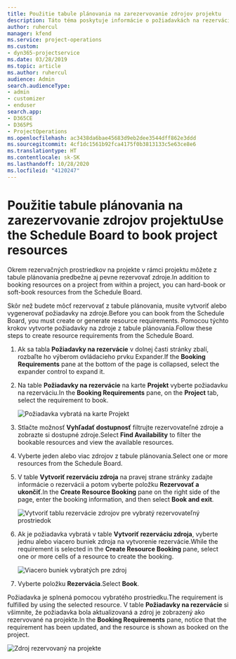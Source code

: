 ```yaml
---
title: Použitie tabule plánovania na zarezervovanie zdrojov projektu
description: Táto téma poskytuje informácie o požiadavkách na rezerváciu zdrojov.
author: ruhercul
manager: kfend
ms.service: project-operations
ms.custom:
- dyn365-projectservice
ms.date: 03/28/2019
ms.topic: article
ms.author: ruhercul
audience: Admin
search.audienceType:
- admin
- customizer
- enduser
search.app:
- D365CE
- D365PS
- ProjectOperations
ms.openlocfilehash: ac3438da6bae45683d9eb2dee3544dff862e3ddd
ms.sourcegitcommit: 4cf1dc1561b92fca4175f0b3813133c5e63ce8e6
ms.translationtype: HT
ms.contentlocale: sk-SK
ms.lasthandoff: 10/28/2020
ms.locfileid: "4120247"
---
```

# <a name="use-the-schedule-board-to-book-project-resources"></a><span data-ttu-id="a498d-103">Použitie tabule plánovania na zarezervovanie zdrojov projektu</span><span class="sxs-lookup"><span data-stu-id="a498d-103">Use the Schedule Board to book project resources</span></span>

<span data-ttu-id="a498d-104">Okrem rezervačných prostriedkov na projekte v rámci projektu môžete z tabule plánovania predbežne aj pevne rezervovať zdroje.</span><span class="sxs-lookup"><span data-stu-id="a498d-104">In addition to booking resources on a project from within a project, you can hard-book or soft-book resources from the Schedule Board.</span></span>

<span data-ttu-id="a498d-105">Skôr než budete môcť rezervovať z tabule plánovania, musíte vytvoriť alebo vygenerovať požiadavky na zdroje.</span><span class="sxs-lookup"><span data-stu-id="a498d-105">Before you can book from the Schedule Board, you must create or generate resource requirements.</span></span> <span data-ttu-id="a498d-106">Pomocou týchto krokov vytvorte požiadavky na zdroje z tabule plánovania.</span><span class="sxs-lookup"><span data-stu-id="a498d-106">Follow these steps to create resource requirements from the Schedule Board.</span></span>

1. <span data-ttu-id="a498d-107">Ak sa tabla **Požiadavky na rezervácie** v dolnej časti stránky zbalí, rozbaľte ho výberom ovládacieho prvku Expander.</span><span class="sxs-lookup"><span data-stu-id="a498d-107">If the **Booking Requirements** pane at the bottom of the page is collapsed, select the expander control to expand it.</span></span>
2. <span data-ttu-id="a498d-108">Na table **Požiadavky na rezervácie** na karte **Projekt** vyberte požiadavku na rezerváciu.</span><span class="sxs-lookup"><span data-stu-id="a498d-108">In the **Booking Requirements** pane, on the **Project** tab, select the requirement to book.</span></span>

    ![Požiadavka vybratá na karte Projekt](media/Resource-Management-image73.png)

3. <span data-ttu-id="a498d-110">Stlačte možnosť **Vyhľadať dostupnosť** filtrujte rezervovateľné zdroje a zobrazte si dostupné zdroje.</span><span class="sxs-lookup"><span data-stu-id="a498d-110">Select **Find Availability** to filter the bookable resources and view the available resources.</span></span> 
4. <span data-ttu-id="a498d-111">Vyberte jeden alebo viac zdrojov z tabule plánovania.</span><span class="sxs-lookup"><span data-stu-id="a498d-111">Select one or more resources from the Schedule Board.</span></span> 
5. <span data-ttu-id="a498d-112">V table **Vytvoriť rezerváciu zdroja** na pravej strane stránky zadajte informácie o rezervácii a potom vyberte položku **Rezervovať a ukončiť**.</span><span class="sxs-lookup"><span data-stu-id="a498d-112">In the **Create Resource Booking** pane on the right side of the page, enter the booking information, and then select **Book and exit**.</span></span>

    ![Vytvoriť tablu rezervácie zdrojov pre vybratý rezervovateľný prostriedok](media/Resource-Management-image74.png)

6. <span data-ttu-id="a498d-114">Ak je požiadavka vybratá v table **Vytvoriť rezerváciu zdroja**, vyberte jednu alebo viacero buniek zdroja na vytvorenie rezervácie.</span><span class="sxs-lookup"><span data-stu-id="a498d-114">While the requirement is selected in the **Create Resource Booking** pane, select one or more cells of a resource to create the booking.</span></span>

    ![Viacero buniek vybratých pre zdroj](media/Resource-Management-image75.png)

7. <span data-ttu-id="a498d-116">Vyberte položku **Rezervácia**.</span><span class="sxs-lookup"><span data-stu-id="a498d-116">Select **Book**.</span></span>

<span data-ttu-id="a498d-117">Požiadavka je splnená pomocou vybratého prostriedku.</span><span class="sxs-lookup"><span data-stu-id="a498d-117">The requirement is fulfilled by using the selected resource.</span></span> <span data-ttu-id="a498d-118">V table **Požiadavky na rezervácie** si všimnite, že požiadavka bola aktualizovaná a zdroj je zobrazený ako rezervované na projekte.</span><span class="sxs-lookup"><span data-stu-id="a498d-118">In the **Booking Requirements** pane, notice that the requirement has been updated, and the resource is shown as booked on the project.</span></span>

![Zdroj rezervovaný na projekte](media/Resource-Management-image76.png)
